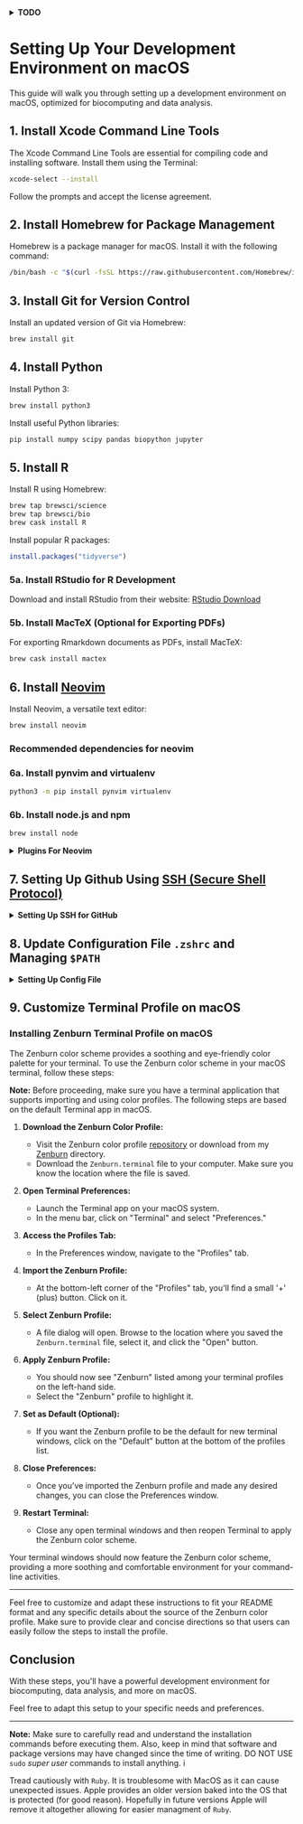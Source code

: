 
<details>
  <summary><strong>TODO</strong></summary>

> Author: @Eldo  
>> Edited: @Eldo 8/25/23 
----
>#### Active Activity ####

- [ ] Update doc to reflect latest osx set up 
- [ ] Make a install file to set up a new mac  

>#### Completed Activity ✓ ####

------
</details>


# Setting Up Your Development Environment on macOS

This guide will walk you through setting up a development environment on macOS, optimized for biocomputing and data analysis.

## 1. Install Xcode Command Line Tools

The Xcode Command Line Tools are essential for compiling code and installing software. Install them using the Terminal:

```bash
xcode-select --install
```

Follow the prompts and accept the license agreement.

## 2. Install Homebrew for Package Management

Homebrew is a package manager for macOS. Install it with the following command:

```bash
/bin/bash -c "$(curl -fsSL https://raw.githubusercontent.com/Homebrew/install/master/install.sh)"
```

## 3. Install Git for Version Control

Install an updated version of Git via Homebrew:

```bash
brew install git
```

## 4. Install Python

Install Python 3:

```bash
brew install python3
```

Install useful Python libraries:

```bash
pip install numpy scipy pandas biopython jupyter
```

## 5. Install R

Install R using Homebrew:

```bash
brew tap brewsci/science
brew tap brewsci/bio
brew cask install R
```

Install popular R packages:

```R
install.packages("tidyverse")
```

### 5a. Install RStudio for R Development

Download and install RStudio from their website: [RStudio Download](https://www.rstudio.com/products/rstudio/download/)

### 5b. Install MacTeX (Optional for Exporting PDFs)

For exporting Rmarkdown documents as PDFs, install MacTeX:

```bash
brew cask install mactex
```

## 6. Install [Neovim](https://neovim.io)  

Install Neovim, a versatile text editor:

```bash
brew install neovim 
```
### Recommended dependencies for neovim

### 6a. Install pynvim and virtualenv 

```bash
python3 -m pip install pynvim virtualenv
```

### 6b. Install node.js and npm  

```bash
brew install node 
```

<details>
  <summary><strong>Plugins For Neovim</strong></summary>

### Installing [Plugins](https://dotfyle.com/neovim/plugins/trending) for neovim 

To enhance your Neovim experience, you can install plugins using a plugin manager. One of the most popular and user-friendly plugin managers is **vim-plug**. Here's how to set it up:

1. **Install [vim-plug](https://github.com/junegunn/vim-plug):**

   Open your terminal and run the following command to download vim-plug:

   ```bash
   curl -fLo ~/.config/nvim/autoload/plug.vim --create-dirs \
       https://raw.githubusercontent.com/junegunn/vim-plug/master/plug.vim
   ```

   This command installs the `plug.vim` script in the appropriate directory.

2. **Configure Plugins:**

   In your Neovim configuration file (`~/.config/nvim/init.vim` for Vimscript or `~/.config/nvim/init.lua` for Lua), add the following lines to define the plugins you want to install:

   ```vim
   " ~/.config/nvim/init.vim (Vimscript)
   " or
   " ~/.config/nvim/init.lua (Lua)

   call plug#begin('~/.config/nvim/plugged')

   " Example plugin installation
   Plug 'vim-airline/vim-airline'

   " Add more plugins here

   call plug#end()
   ```

   Replace `'vim-airline/vim-airline'` with the GitHub repository URLs of the plugins you want to install.

3. **Install Plugins:**

   Open Neovim and run the following command within the editor:

   ```vim
   :PlugInstall
   ```

   This will download and install the plugins specified in your configuration.

4. **Update and Manage Plugins:**

   To update your installed plugins, use the following command in Neovim:

   ```vim
   :PlugUpdate
   ```

   To remove a plugin, delete or comment out the corresponding `Plug` line in your configuration and run `:PlugClean` to remove the unused plugin files.

5. **Reopen Neovim:**

   After installing or updating plugins, restart Neovim for the changes to take effect.

That's it! You've set up vim-plug and installed plugins to enhance your Neovim environment. You can find various plugins on GitHub that cater to your specific development needs.

### Here is a vanilla version to get you started. Copy the below to your `~/.config/nvim/init.vim`: 

```vim
" Specify path to Python 3 interpretor
let g:python3_host_prog = '/usr/local/bin/python3'

" Diable provider and warnings for ruby 
let g:loaded_ruby_provider = 0

" Diable provider and warnings for pearl (cpan) 
let g:loaded_pearl_provider = 0

" VimPlugin manager https://github.com/junegunn/vim-plug

call plug#begin()
" The default plugin directory will be as follows:
"   - Vim (Linux/macOS): '~/.vim/plugged'
"   - Vim (Windows): '~/vimfiles/plugged'
"   - Neovim (Linux/macOS/Windows): stdpath('data') . '/plugged'
" You can specify a custom plugin directory by passing it as the argument
"   - e.g. `call plug#begin('~/.vim/plugged')`
"   - Avoid using standard Vim directory names like 'plugin'

" Make sure you use single quotes

" markdown preview https://dotfyle.com/plugins/iamcco/markdown-preview.nvim
Plug 'iamcco/markdown-preview.nvim', { 'do': 'cd app && yarn install' }

" Shorthand notation; fetches https://github.com/junegunn/vim-easy-align
Plug 'junegunn/vim-easy-align'

" Any valid git URL is allowed
Plug 'https://github.com/junegunn/vim-github-dashboard.git'

" Multiple Plug commands can be written in a single line using | separators
Plug 'SirVer/ultisnips' | Plug 'honza/vim-snippets'

" On-demand loading
Plug 'preservim/nerdtree', { 'on': 'NERDTreeToggle' }
Plug 'tpope/vim-fireplace', { 'for': 'clojure' }

" Using a non-default branch
Plug 'rdnetto/YCM-Generator', { 'branch': 'stable' }

" Using a tagged release; wildcard allowed (requires git 1.9.2 or above)
Plug 'fatih/vim-go', { 'tag': '*' }

" Plugin options
Plug 'nsf/gocode', { 'tag': 'v.20150303', 'rtp': 'vim' }

" Plugin outside ~/.vim/plugged with post-update hook
Plug 'junegunn/fzf', { 'dir': '~/.fzf', 'do': './install --all' }

" Unmanaged plugin (manually installed and updated)
Plug '~/my-prototype-plugin'

" Initialize plugin system
" - Automatically executes `filetype plugin indent on` and `syntax enable`.
call plug#end()
" You can revert the settings after the call like so:
"   filetype indent off   " Disable file-type-specific indentation
"   syntax off            " Disable syntax highlighting:

```
------
</details>


## 7. Setting Up Github Using [SSH (Secure Shell Protocol)](https://docs.github.com/en/authentication/connecting-to-github-with-ssh/generating-a-new-ssh-key-and-adding-it-to-the-ssh-agent) 


<details>
  <summary><strong>Setting Up SSH for GitHub</strong></summary>

Using SSH keys for GitHub allows you to securely authenticate and communicate with your GitHub repositories without needing to enter your username and password each time. Here's how to set it up:

1. **Check for Existing SSH Key:**

   First, check if you already have an SSH key pair. Open your terminal and run:

   ```bash
   ls -al ~/.ssh
   ```

   Look for files named `id_rsa` and `id_rsa.pub`. If you have them, you already have an SSH key pair and can skip to step 4. If not, proceed to the next step.

2. **Generate a New SSH Key:**

   To generate a new SSH key, run the following command:

   ```bash
   ssh-keygen -t rsa -b 4096 -C "your_email@example.com"
   ```

   Replace `"your_email@example.com"` with your GitHub-associated email address. You can press Enter to accept the default file location (`~/.ssh/id_rsa`) and passphrase (or set a passphrase if you prefer added security).

3. **Add Your SSH Key to the ssh-agent:**

   Start the ssh-agent in the background:

   ```bash
   eval "$(ssh-agent -s)"
   ```

   Add your private key to the ssh-agent:

   ```bash
   ssh-add ~/.ssh/id_rsa
   ```

4. **Add SSH Key to Your GitHub Account:**

   Copy your public SSH key to your clipboard:

   ```bash
   pbcopy < ~/.ssh/id_rsa.pub
   ```

   - Visit GitHub and log in to your account.
   - Go to your profile settings.
   - Click "SSH and GPG keys" in the left sidebar.
   - Click "New SSH key" or "Add SSH key."
   - Give your key a meaningful title, like "MacBook SSH Key."
   - Paste the key into the "Key" field.

5. **Test the Connection:**

   To test that everything is set up correctly, run:

   ```bash
   ssh -T git@github.com
   ```

   You might see a message like `Hi username! You've successfully authenticated...`, which means your SSH key is properly configured.

6. **Configure Git to Use SSH:**

   Now, configure Git to use SSH URLs for your repositories. In your terminal, run:

   ```bash
   git config --global url."git@github.com:".insteadOf "https://github.com/"
   ```

   This ensures that when you clone or work with repositories, Git uses the SSH protocol.

That's it! You've successfully set up SSH for GitHub. From now on, you can use Git and interact with your GitHub repositories without needing to enter your username and password each time.

------
</details>


## 8. Update Configuration File `.zshrc` and Managing `$PATH` 

<details>
  <summary><strong>Setting Up Config File</strong></summary>

Here's a step-by-step guide on how to create a `.zshrc` file and ensure that correct paths are included in your `$PATH` to ensure that dependencies can be called:

### Creating `.zshrc` and Managing `$PATH`

Your `.zshrc` file is a configuration file for the Zsh shell. It allows you to customize your shell environment, including setting up paths for executable files (like binaries and scripts) to ensure your dependencies can be called. Here's how to create and manage it:

1. **Check if `.zshrc` Exists:**

   First, check if you already have a `.zshrc` file in your home directory. Open your terminal and run:

   ```bash
   ls -al ~/.zshrc
   ```

   If you see the file listed, you already have one and can proceed to step 4. If not, continue to the next step.

2. **Create `.zshrc` File:**

   To create a new `.zshrc` file, run:

   ```bash
   touch ~/.zshrc
   ```

   This command creates an empty `.zshrc` file in your home directory.

3. **Edit `.zshrc` File:**

   Open the `.zshrc` file using a text editor of your choice. You can use the `nvim` editor in your terminal:

   ```bash
   nvim ~/.zshrc
   ```
4. **Add Paths to `$PATH`:**

   Inside the `.zshrc` file, you'll set up your `$PATH` variable to include the correct paths for your installed software and dependencies. For example, if you installed Python, Node.js, and other tools, you'll need to include their executable paths.

   Here's an example of how you might update your `$PATH`:

   ```bash
   export PATH="/usr/local/bin:/usr/local/sbin:$PATH"
   ```

   You should include paths where your dependencies' executables are located. Separate paths with colons (`:`).

5. **Save and Apply Changes:**

   After editing the `.zshrc` file, save your changes and close the text editor.

   In your terminal, apply the changes by running:

   ```bash
   source ~/.zshrc
   ```

   This command reloads the configuration, making the updated `$PATH` immediately effective.

6. **Test Your Changes:**

   To verify that your `$PATH` is correctly configured, you can run commands for the installed software. For instance, you should be able to run `python3`, `node`, and other commands without specifying their full paths.

That's it! You've created and configured your `.zshrc` file to ensure that the correct paths are included in your `$PATH`, allowing you to call dependencies without issues. Remember to adapt the paths in the example to match your actual installed software locations.

### Below is an Example Config File

```bash
### Example Config File 
# System Paths
# Set system paths including brew dependencies, system bins, and more
export PATH="/usr/local/bin:/usr/bin:/bin:/usr/sbin:/sbin:$PATH"

# Custom Prompt
# Configure a custom terminal prompt
export PS1="peace:"

# Java Configuration
# Set JAVA_HOME and add Java's bin directory to the PATH
export JAVA_HOME="/Library/Java/JavaVirtualMachines/jdk1.8.0_161.jdk/Contents/Home"
export PATH="$JAVA_HOME/bin:$PATH"

# Color Configuration
# Configure color output and color scheme
export CLICOLOR=1
export LSCOLORS=ExFxCxDxBxegedabagacad

# Colorized ls Aliases
# Add aliases for colorized listing
alias ls='ls -G'
alias ll='ls -lG'

```

------
</details>

## 9. Customize Terminal Profile on macOS 


### Installing Zenburn Terminal Profile on macOS

The Zenburn color scheme provides a soothing and eye-friendly color palette for your terminal. To use the Zenburn color scheme in your macOS terminal, follow these steps:

**Note:** Before proceeding, make sure you have a terminal application that supports importing and using color profiles. The following steps are based on the default Terminal app in macOS.

1. **Download the Zenburn Color Profile:**
   - Visit the Zenburn color profile [repository](https://github.com/bdesham/zenburn-terminal) or download from my [Zenburn](https://github.com/eldin-talundzic/myosx_setup/tree/main/Zenburn) directory. 
   - Download the `Zenburn.terminal` file to your computer. Make sure you know the location where the file is saved.

2. **Open Terminal Preferences:**
   - Launch the Terminal app on your macOS system.
   - In the menu bar, click on "Terminal" and select "Preferences."

3. **Access the Profiles Tab:**
   - In the Preferences window, navigate to the "Profiles" tab.

4. **Import the Zenburn Profile:**
   - At the bottom-left corner of the "Profiles" tab, you'll find a small '+' (plus) button. Click on it.

5. **Select Zenburn Profile:**
   - A file dialog will open. Browse to the location where you saved the `Zenburn.terminal` file, select it, and click the "Open" button.

6. **Apply Zenburn Profile:**
   - You should now see "Zenburn" listed among your terminal profiles on the left-hand side.
   - Select the "Zenburn" profile to highlight it.

7. **Set as Default (Optional):**
   - If you want the Zenburn profile to be the default for new terminal windows, click on the "Default" button at the bottom of the profiles list.

8. **Close Preferences:**
   - Once you've imported the Zenburn profile and made any desired changes, you can close the Preferences window.

9. **Restart Terminal:**
   - Close any open terminal windows and then reopen Terminal to apply the Zenburn color scheme.

Your terminal windows should now feature the Zenburn color scheme, providing a more soothing and comfortable environment for your command-line activities.

---

Feel free to customize and adapt these instructions to fit your README format and any specific details about the source of the Zenburn color profile. Make sure to provide clear and concise directions so that users can easily follow the steps to install the profile.


## Conclusion

With these steps, you'll have a powerful development environment for biocomputing, data analysis, and more on macOS.

Feel free to adapt this setup to your specific needs and preferences.

---

**Note:** Make sure to carefully read and understand the installation commands before executing them. Also, keep in mind that software and package versions may have changed since the time of writing. DO NOT USE `sudo` _super user_ commands to install anything. i

Tread cautiously with `Ruby`. It is troublesome with MacOS as it can cause unexpected issues. Apple provides an older version baked into the OS that is protected (for good reason). Hopefully in future versions Apple will remove it altogether allowing for easier managment of `Ruby`. 





